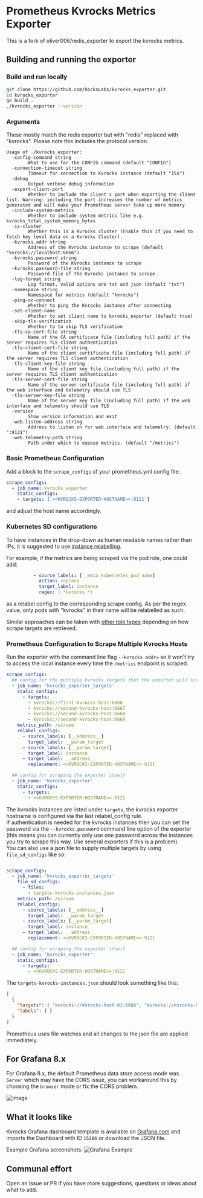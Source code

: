 # Prometheus Kvrocks Metrics Exporter

This is a fork of oliver006/redis_exporter to export the kvrocks metrics.

## Building and running the exporter

### Build and run locally

```sh
git clone https://github.com/RocksLabs/kvrocks_exporter.git
cd kvrocks_exporter
go build .
./kvrocks_exporter --version
```

### Arguments

These mostly match the redis exporter but with "redis" replaced with "kvrocks". Please note this includes the protocol version.

```
Usage of ./kvrocks_exporter:
  -config-command string
        What to use for the CONFIG command (default "CONFIG")
  -connection-timeout string
        Timeout for connection to Kvrocks instance (default "15s")
  -debug
        Output verbose debug information
  -export-client-port
        Whether to include the client's port when exporting the client list. Warning: including the port increases the number of metrics generated and will make your Prometheus server take up more memory
  -include-system-metrics
        Whether to include system metrics like e.g. kvrocks_total_system_memory_bytes
  -is-cluster
        Whether this is a Kvrocks cluster (Enable this if you need to fetch key level data on a Kvrocks Cluster).
  -kvrocks.addr string
        Address of the Kvrocks instance to scrape (default "kvrocks://localhost:6666")
  -kvrocks.password string
        Password of the Kvrocks instance to scrape
  -kvrocks.password-file string
        Password file of the Kvrocks instance to scrape
  -log-format string
        Log format, valid options are txt and json (default "txt")
  -namespace string
        Namespace for metrics (default "kvrocks")
  -ping-on-connect
        Whether to ping the Kvrocks instance after connecting
  -set-client-name
        Whether to set client name to kvrocks_exporter (default true)
  -skip-tls-verification
        Whether to to skip TLS verification
  -tls-ca-cert-file string
        Name of the CA certificate file (including full path) if the server requires TLS client authentication
  -tls-client-cert-file string
        Name of the client certificate file (including full path) if the server requires TLS client authentication
  -tls-client-key-file string
        Name of the client key file (including full path) if the server requires TLS client authentication
  -tls-server-cert-file string
        Name of the server certificate file (including full path) if the web interface and telemetry should use TLS
  -tls-server-key-file string
        Name of the server key file (including full path) if the web interface and telemetry should use TLS
  -version
        Show version information and exit
  -web.listen-address string
        Address to listen on for web interface and telemetry. (default ":9121")
  -web.telemetry-path string
        Path under which to expose metrics. (default "/metrics")
```

### Basic Prometheus Configuration

Add a block to the `scrape_configs` of your prometheus.yml config file:

```yaml
scrape_configs:
  - job_name: kvrocks_exporter
    static_configs:
    - targets: ['<<KVROCKS-EXPORTER-HOSTNAME>>:9121']
```

and adjust the host name accordingly.


### Kubernetes SD configurations

To have instances in the drop-down as human readable names rather than IPs, it is suggested to use [instance relabelling](https://www.robustperception.io/controlling-the-instance-label).

For example, if the metrics are being scraped via the pod role, one could add:

```yaml
          - source_labels: [__meta_kubernetes_pod_name]
            action: replace
            target_label: instance
            regex: (.*kvrocks.*)
```

as a relabel config to the corresponding scrape config. As per the regex value, only pods with "kvrocks" in their name will be relabelled as such.

Similar approaches can be taken with [other role types](https://prometheus.io/docs/prometheus/latest/configuration/configuration/#kubernetes_sd_config) depending on how scrape targets are retrieved.

### Prometheus Configuration to Scrape Multiple Kvrocks Hosts

Run the exporter with the command line flag `--kvrocks.addr=` so it won't try to access the local instance every time the `/metrics` endpoint is scraped.

```yaml
scrape_configs:
  ## config for the multiple kvrocks targets that the exporter will scrape
  - job_name: 'kvrocks_exporter_targets'
    static_configs:
      - targets:
        - kvrocks://first-kvrocks-host:6666
        - kvrocks://second-kvrocks-host:6667
        - kvrocks://second-kvrocks-host:6668
        - kvrocks://second-kvrocks-host:6669
    metrics_path: /scrape
    relabel_configs:
      - source_labels: [__address__]
        target_label: __param_target
      - source_labels: [__param_target]
        target_label: instance
      - target_label: __address__
        replacement: <<KVROCKS-EXPORTER-HOSTNAME>>:9121

  ## config for scraping the exporter itself
  - job_name: 'kvrocks_exporter'
    static_configs:
      - targets:
        - <<KVROCKS-EXPORTER-HOSTNAME>>:9121
```

The kvrocks instances are listed under `targets`, the kvrocks exporter hostname is configured via the last relabel_config rule.\
If authentication is needed for the kvrocks instances then you can set the password via the `--kvrocks.password` command line option of
the exporter (this means you can currently only use one password across the instances you try to scrape this way. Use several
exporters if this is a problem). \
You can also use a json file to supply multiple targets by using `file_sd_configs` like so:

```yaml

scrape_configs:
  - job_name: 'kvrocks_exporter_targets'
    file_sd_configs:
      - files:
        - targets-kvrocks-instances.json
    metrics_path: /scrape
    relabel_configs:
      - source_labels: [__address__]
        target_label: __param_target
      - source_labels: [__param_target]
        target_label: instance
      - target_label: __address__
        replacement: <<KVROCKS-EXPORTER-HOSTNAME>>:9121

  ## config for scraping the exporter itself
  - job_name: 'kvrocks_exporter'
    static_configs:
      - targets:
        - <<KVROCKS-EXPORTER-HOSTNAME>>:9121
```

The `targets-kvrocks-instances.json` should look something like this:

```json
[
  {
    "targets": [ "kvrocks://kvrocks-host-01:6666", "kvrocks://kvrocks-host-02:6667"],
    "labels": { }
  }
]
```

Prometheus uses file watches and all changes to the json file are applied immediately.

## For Grafana 8.x

For Grafana 8.x, the default Prometheus data store access mode was `Server` which may have
the CORS issue, you can workaround this by choosing the `browser` mode or fix the CORS problem.

![image](https://user-images.githubusercontent.com/4987594/143570291-e4882b52-3a7a-4482-8bf1-ca6539a6b14c.png)

## What it looks like
Kvrocks Grafana dashboard template is available on [Grafana.com](https://grafana.com/grafana/dashboards/15286) and imports
the Dashboard with ID `15286` or download the JSON file.

Example Grafana screenshots:
![Grafana Example](https://grafana.com/api/dashboards/15286/images/11310/image)


## Communal effort

Open an issue or PR if you have more suggestions, questions or ideas about what to add.
